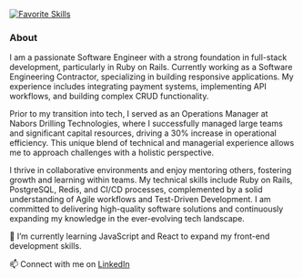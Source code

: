 [![Favorite Skills](https://go-skill-icons.vercel.app/api/icons?i=ruby,rails,postgres,redis,git,heroku,github,githubactions,rubymine,postman,api,sass,tailwind,bootstrap,js,terminal&theme=dark)]()

### About
I am a passionate Software Engineer with a strong foundation in full-stack development, particularly in Ruby on Rails. 
Currently working as a Software Engineering Contractor, specializing in building responsive applications. 
My experience includes integrating payment systems, implementing API workflows, and building complex CRUD functionality.

Prior to my transition into tech, I served as an Operations Manager at Nabors Drilling Technologies, where I successfully managed large teams and significant capital resources, driving a 30% increase in operational efficiency. 
This unique blend of technical and managerial experience allows me to approach challenges with a holistic perspective.

I thrive in collaborative environments and enjoy mentoring others, fostering growth and learning within teams. 
My technical skills include Ruby on Rails, PostgreSQL, Redis, and CI/CD processes, complemented by a solid understanding of Agile workflows and Test-Driven Development. 
I am committed to delivering high-quality software solutions and continuously expanding my knowledge in the ever-evolving tech landscape.

🌱 I’m currently learning JavaScript and React to expand my front-end development skills.

📫 Connect with me on [LinkedIn](https://www.linkedin.com/in/ben-randolph-43881a95/)

<!--
**neb417/neb417** is a ✨ _special_ ✨ repository because its `README.md` (this file) appears on your GitHub profile.

Here are some ideas to get you started:

- 🔭 I’m currently working on ...
- 🌱 I’m currently learning ...
- 👯 I’m looking to collaborate on ...
- 🤔 I’m looking for help with ...
- 💬 Ask me about ...
- 📫 How to reach me: ...
- 😄 Pronouns: ...
- ⚡ Fun fact: ...
-->
